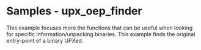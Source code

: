 # Samples - upx_oep_finder
This example focuses more the functions that can be useful when looking for specific information/unpacking binaries. This example finds the original entry-point of a binary UPXed.